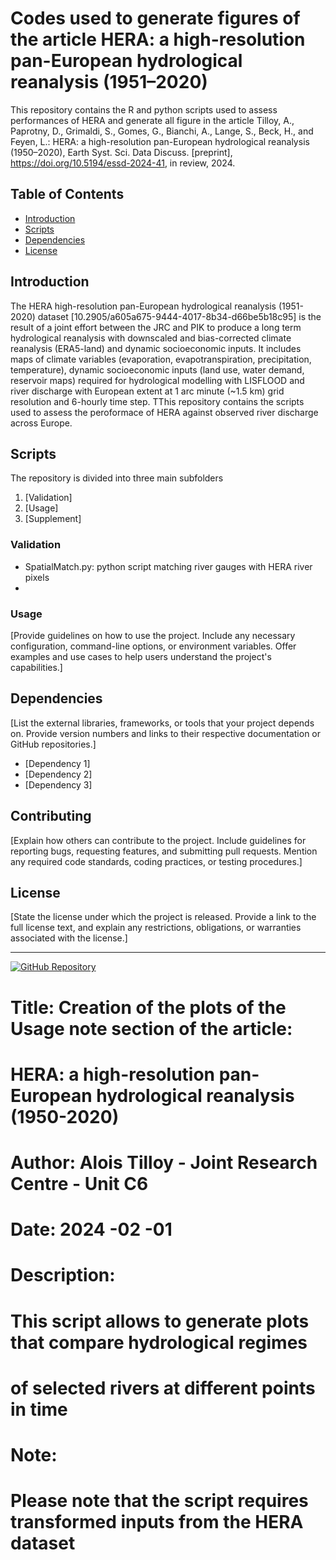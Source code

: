 # Codes used to generate figures of the article HERA: a high-resolution pan-European hydrological reanalysis (1951–2020)

This repository contains the R and python scripts used to assess performances of HERA and generate all figure in the article
Tilloy, A., Paprotny, D., Grimaldi, S., Gomes, G., Bianchi, A., Lange, S., Beck, H., and Feyen, L.: HERA: a high-resolution pan-European hydrological reanalysis (1950–2020), 
Earth Syst. Sci. Data Discuss. [preprint], https://doi.org/10.5194/essd-2024-41, in review, 2024.

## Table of Contents
- [Introduction](#introduction)
- [Scripts](#installation)
- [Dependencies](#dependencies)
- [License](#license)

## Introduction

The HERA high-resolution pan-European hydrological reanalysis (1951-2020) dataset [10.2905/a605a675-9444-4017-8b34-d66be5b18c95] is the result of a joint effort between the JRC and PIK to produce a long term hydrological reanalysis
with downscaled and bias-corrected climate reanalysis (ERA5-land) and dynamic socioeconomic inputs. It includes maps of climate variables (evaporation, evapotranspiration, precipitation, temperature),
dynamic socioeconomic inputs (land use, water demand, reservoir maps) required for hydrological modelling with LISFLOOD and river discharge with European extent at 1 arc minute (~1.5 km) grid resolution
and 6-hourly time step. TThis repository contains the scripts used to assess the peroformace of HERA against observed river discharge across Europe.

## Scripts 

The repository is divided into three main subfolders

1. [Validation]
2. [Usage]
3. [Supplement]

### Validation
- SpatialMatch.py: python script matching river gauges with HERA river pixels
- 
### Usage

[Provide guidelines on how to use the project. Include any necessary configuration, command-line options, or environment variables. Offer examples and use cases to help users understand the project's capabilities.]

## Dependencies

[List the external libraries, frameworks, or tools that your project depends on. Provide version numbers and links to their respective documentation or GitHub repositories.]

- [Dependency 1]
- [Dependency 2]
- [Dependency 3]

## Contributing

[Explain how others can contribute to the project. Include guidelines for reporting bugs, requesting features, and submitting pull requests. Mention any required code standards, coding practices, or testing procedures.]

## License

[State the license under which the project is released. Provide a link to the full license text, and explain any restrictions, obligations, or warranties associated with the license.]

---

[![GitHub Repository](https://img.shields.io/badge/GitHub-Repo%20Link-blue?style=flat&logo=github&logoColor=white)](https://github.com/Alowis/HERA)




# Title: Creation of the plots of the Usage note section of the article:  
# HERA: a high-resolution pan-European hydrological reanalysis (1950-2020)
# Author: Alois Tilloy - Joint Research Centre - Unit C6 
# Date: 2024 -02 -01 
# Description:
#   This script allows to generate plots that compare hydrological regimes 
#   of selected rivers at different points in time
# Note:
# Please note that the script requires transformed inputs from the HERA dataset
